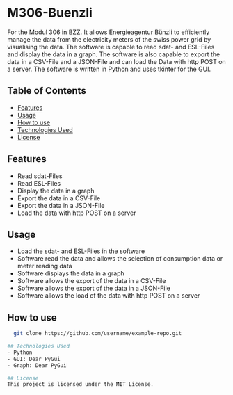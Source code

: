# M306-Buenzli
For the Modul 306 in BZZ. It allows Energieagentur Bünzli to efficiently manage the data from the electricity meters of the swiss power grid by visualising the data. The software is capable to read sdat- and ESL-Files and display the data in a graph. The software is also capable to export the data in a CSV-File and a JSON-File and can load the Data with http POST on a server. The software is written in Python and uses tkinter for the GUI.

## Table of Contents

- [Features](#features)
- [Usage](#usage)
- [How to use](#how_to_use)
- [Technologies Used](#technologies-used)
- [License](#license)

## Features
- Read sdat-Files
- Read ESL-Files
- Display the data in a graph
- Export the data in a CSV-File
- Export the data in a JSON-File
- Load the data with http POST on a server

## Usage
- Load the sdat- and ESL-Files in the software
- Software read the data and allows the selection of consumption data or meter reading data
- Software displays the data in a graph
- Software allows the export of the data in a CSV-File
- Software allows the export of the data in a JSON-File
- Software allows the load of the data with http POST on a server

## How to use
 ```bash
   git clone https://github.com/username/example-repo.git

## Technologies Used
- Python
- GUI: Dear PyGui
- Graph: Dear PyGui

## License
This project is licensed under the MIT License.
